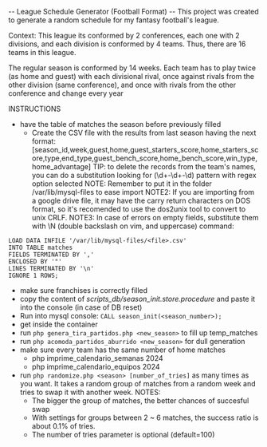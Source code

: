-- League Schedule Generator (Football Format) --
This project was created to generate a random schedule for my fantasy football's league.

Context:
   This league its conformed by 2 conferences, each one with 2 divisions, and each division is conformed by 4 teams. Thus,
there are 16 teams in this league.

   The regular season is conformed by 14 weeks. Each team has to play twice (as home and guest) with each divisional rival, 
once against rivals from the other division (same conference), and once with rivals from the other conference and change every
 year


INSTRUCTIONS

* have the table of matches the season before previously filled
   - Create the CSV file with the results from last season having the next format:
     [season_id,week,guest,home,guest_starters_score,home_starters_score,type,end_type,guest_bench_score,home_bench_score,win_type,home_advantage]
     TIP: to delete the records from the team's names, you can do a substitution looking for \(\d+-\d+-\d\) pattern with regex option selected
     NOTE: Remember to put it in the folder /var/lib/mysql-files to ease import
     NOTE2: If you are importing from a google drive file, it may have the carry return characters on DOS format, so it's recomended to use the dos2unix tool to convert to unix CRLF.
     NOTE3: In case of errors on empty fields, substitute them with \N (double backslash on vim, and uppercase)
     command:

```
LOAD DATA INFILE '/var/lib/mysql-files/<file>.csv'
INTO TABLE matches
FIELDS TERMINATED BY ','
ENCLOSED BY '"'
LINES TERMINATED BY '\n'
IGNORE 1 ROWS;
```
* make sure franchises is correctly filled
* copy the content of *scripts_db/season_init.store.procedure* and paste it into the console (in case of DB reset)
* Run into mysql console: ``` CALL season_init(<season_number>); ```
* get inside the container
* run ``` php genera_tira_partidos.php <new_season> ``` to fill up temp_matches
* run ``` php acomoda_partidos_aburrido <new_season> ``` for dull generation
* make sure every team has the same number of home matches
    - php imprime_calendario_semanas 2024
    - php imprime_calendario_equipos 2024
* run  ``` php randomize.php <season> [number_of_tries] ``` as many times as you want. 
    It takes a random group of matches from a random week and tries to swap it with another week.
    NOTES:
    - The bigger the group of matches, the better chances of succesful swap
    - With settings for groups between 2 ~ 6 matches, the success ratio is about 0.1% of tries.
    - The number of tries parameter is optional (default=100)
